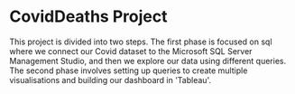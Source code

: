 # CovidDeaths Project

This project is divided into two steps. 
The first phase is focused on sql where we connect our Covid dataset to the Microsoft SQL Server Management Studio, and then we explore our data using different queries.  
The second phase involves setting up queries to create multiple visualisations and building our dashboard in 'Tableau'.
